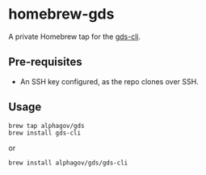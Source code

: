 homebrew-gds
============

A private Homebrew tap for the [gds-cli](https://github.com/alphagov/gds-cli).

## Pre-requisites

- An SSH key configured, as the repo clones over SSH.

## Usage

```
brew tap alphagov/gds
brew install gds-cli
```

or

```
brew install alphagov/gds/gds-cli
```
